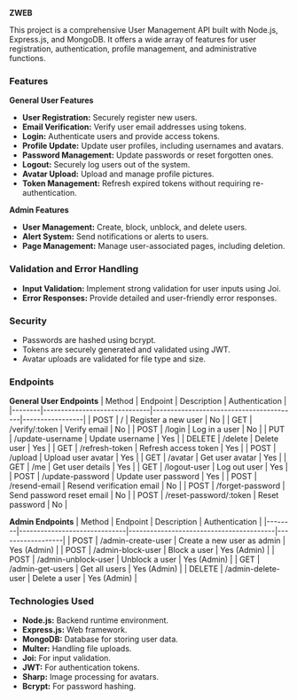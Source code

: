 **ZWEB**

This project is a comprehensive User Management API built with Node.js, Express.js, and MongoDB. It offers a wide array of features for user registration, authentication, profile management, and administrative functions.

### Features

**General User Features**
- **User Registration:** Securely register new users.
- **Email Verification:** Verify user email addresses using tokens.
- **Login:** Authenticate users and provide access tokens.
- **Profile Update:** Update user profiles, including usernames and avatars.
- **Password Management:** Update passwords or reset forgotten ones.
- **Logout:** Securely log users out of the system.
- **Avatar Upload:** Upload and manage profile pictures.
- **Token Management:** Refresh expired tokens without requiring re-authentication.

**Admin Features**
- **User Management:** Create, block, unblock, and delete users.
- **Alert System:** Send notifications or alerts to users.
- **Page Management:** Manage user-associated pages, including deletion.

### Validation and Error Handling
- **Input Validation:** Implement strong validation for user inputs using Joi.
- **Error Responses:** Provide detailed and user-friendly error responses.

### Security
- Passwords are hashed using bcrypt.
- Tokens are securely generated and validated using JWT.
- Avatar uploads are validated for file type and size.

### Endpoints

**General User Endpoints**
| Method | Endpoint                     | Description                             | Authentication |
|--------|------------------------------|-----------------------------------------|-----------------|
| POST   | /                            | Register a new user                    | No              |
| GET    | /verify/:token               | Verify email                            | No              |
| POST   | /login                       | Log in a user                          | No              |
| PUT    | /update-username             | Update username                        | Yes             |
| DELETE | /delete                      | Delete user                            | Yes             |
| GET    | /refresh-token               | Refresh access token                   | Yes             |
| POST   | /upload                      | Upload user avatar                     | Yes             |
| GET    | /avatar                      | Get user avatar                        | Yes             |
| GET    | /me                          | Get user details                       | Yes             |
| GET    | /logout-user                 | Log out user                           | Yes             |
| POST   | /update-password             | Update user password                   | Yes             |
| POST   | /resend-email                | Resend verification email               | No              |
| POST   | /forget-password             | Send password reset email              | No              |
| POST   | /reset-password/:token       | Reset password                         | No              |

**Admin Endpoints**
| Method | Endpoint                     | Description                             | Authentication  |
|--------|------------------------------|-----------------------------------------|------------------|
| POST   | /admin-create-user           | Create a new user as admin             | Yes (Admin)      |
| POST   | /admin-block-user            | Block a user                           | Yes (Admin)      |
| POST   | /admin-unblock-user          | Unblock a user                         | Yes (Admin)      |
| GET    | /admin-get-users             | Get all users                          | Yes (Admin)      |
| DELETE | /admin-delete-user           | Delete a user                          | Yes (Admin)      |

### Technologies Used
- **Node.js:** Backend runtime environment.
- **Express.js:** Web framework.
- **MongoDB:** Database for storing user data.
- **Multer:** Handling file uploads.
- **Joi:** For input validation.
- **JWT:** For authentication tokens.
- **Sharp:** Image processing for avatars.
- **Bcrypt:** For password hashing.
